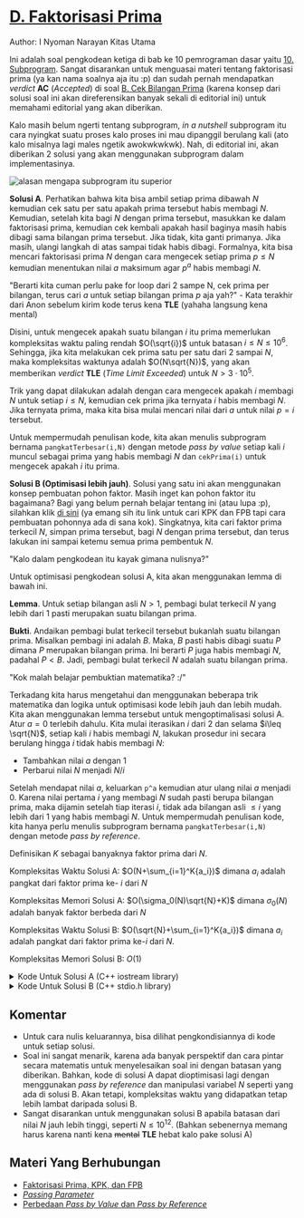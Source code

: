 # [D. Faktorisasi Prima](https://tlx.toki.id/courses/basic/chapters/10/problems/D)

Author: I Nyoman Narayan Kitas Utama

Ini adalah soal pengkodean ketiga di bab ke 10 pemrograman dasar yaitu [10. Subprogram](https://tlx.toki.id/courses/basic/chapters/10/lessons/A). Sangat disarankan untuk menguasai materi tentang faktorisasi prima (ya kan nama soalnya aja itu :p) dan sudah pernah mendapatkan _verdict_ **AC** (_Accepted_) di soal [B. Cek Bilangan Prima](https://tlx.toki.id/courses/basic/chapters/08/problems/B) (karena konsep dari solusi soal ini akan direferensikan banyak sekali di editorial ini) untuk memahami editorial yang akan diberikan.

Kalo masih belum ngerti tentang subprogram, _in a nutshell_ subprogram itu cara nyingkat suatu proses kalo proses ini mau dipanggil berulang kali (ato kalo misalnya lagi males ngetik awokwkwkwk). Nah, di editorial ini, akan diberikan 2 solusi yang akan menggunakan subprogram dalam implementasinya.

![alasan mengapa subprogram itu superior](https://ibb.co/N1rWWPc)

<!-- ![alasan mengapa subprogram itu superior](..\..\..\..\Donlod\drake-approves--disapproves.png) -->

**Solusi A**. Perhatikan bahwa kita bisa ambil setiap prima dibawah $N$ kemudian cek satu per satu apakah prima tersebut habis membagi $N$. Kemudian, setelah kita bagi $N$ dengan prima tersebut, masukkan ke dalam faktorisasi prima, kemudian cek kembali apakah hasil baginya masih habis dibagi sama bilangan prima tersebut. Jika tidak, kita ganti primanya. Jika masih, ulangi langkah di atas sampai tidak habis dibagi. Formalnya, kita bisa mencari faktorisasi prima $N$ dengan cara mengecek setiap prima $p\leq N$ kemudian menentukan nilai $a$ maksimum agar $p^a$ habis membagi $N$.

"Berarti kita cuman perlu pake for loop dari 2 sampe N, cek prima per bilangan, terus cari $a$ untuk setiap bilangan prima $p$ aja yah?" - Kata terakhir dari Anon sebelum kirim kode terus kena **TLE** (yahaha langsung kena mental)

Disini, untuk mengecek apakah suatu bilangan $i$ itu prima memerlukan kompleksitas waktu paling rendah $O(\sqrt{i})$ untuk batasan $i\leq N\leq10^6$. Sehingga, jika kita melakukan cek prima satu per satu dari $2$ sampai $N$, maka kompleksitas waktunya adalah $O(N\sqrt{N})$, yang akan memberikan _verdict_ **TLE** (_Time Limit Exceeded_) untuk $N>3\cdot10^5$.

Trik yang dapat dilakukan adalah dengan cara mengecek apakah $i$ membagi $N$ untuk setiap $i\leq N$, kemudian cek prima jika ternyata $i$ habis membagi $N$. Jika ternyata prima, maka kita bisa mulai mencari nilai dari $a$ untuk nilai $p=i$ tersebut.

Untuk mempermudah penulisan kode, kita akan menulis subprogram bernama `pangkatTerbesar(i,N)` dengan metode _pass by value_ setiap kali $i$ muncul sebagai prima yang habis membagi $N$ dan `cekPrima(i)` untuk mengecek apakah $i$ itu prima.

**Solusi B (Optimisasi lebih jauh)**. Solusi yang satu ini akan menggunakan konsep pembuatan pohon faktor. Masih inget kan pohon faktor itu bagaimana? Bagi yang belum pernah belajar tentang ini (atau lupa :p), silahkan klik [di sini](https://www.zenius.net/blog/kpk-fpb-dengan-pohon-faktor) (ya emang sih itu link untuk cari KPK dan FPB tapi cara pembuatan pohonnya ada di sana kok). Singkatnya, kita cari faktor prima terkecil $N$, simpan prima tersebut, bagi $N$ dengan prima tersebut, dan terus lakukan ini sampai ketemu semua prima pembentuk $N$.

"Kalo dalam pengkodean itu kayak gimana nulisnya?"

Untuk optimisasi pengkodean solusi A, kita akan menggunakan lemma di bawah ini.

**Lemma**. Untuk setiap bilangan asli $N>1$, pembagi bulat terkecil $N$ yang lebih dari $1$ pasti merupakan suatu bilangan prima.

**Bukti**. Andaikan pembagi bulat terkecil tersebut bukanlah suatu bilangan prima. Misalkan pembagi ini adalah $B$. Maka, $B$ pasti habis dibagi suatu $P$ dimana $P$ merupakan bilangan prima. Ini berarti $P$ juga habis membagi $N$, padahal $P<B$. Jadi, pembagi bulat terkecil $N$ adalah suatu bilangan prima.

"Kok malah belajar pembuktian matematika? :/"

Terkadang kita harus mengetahui dan menggunakan beberapa trik matematika dan logika untuk optimisasi kode lebih jauh dan lebih mudah. Kita akan menggunakan lemma tersebut untuk mengoptimalisasi solusi A. Atur $a=0$ terlebih dahulu. Kita mulai iterasikan $i$ dari $2$ dan selama $i\leq \sqrt{N}$, setiap kali $i$ habis membagi $N$, lakukan prosedur ini secara berulang hingga $i$ tidak habis membagi $N$:

- Tambahkan nilai $a$ dengan $1$
- Perbarui nilai $N$ menjadi $N/i$

Setelah mendapat nilai $a$, keluarkan `p^a` kemudian atur ulang nilai $a$ menjadi $0$. Karena nilai pertama $i$ yang membagi $N$ sudah pasti berupa bilangan prima, maka dijamin setelah tiap iterasi $i$, tidak ada bilangan asli $\leq i$ yang lebih dari $1$ yang habis membagi $N$. Untuk mempermudah penulisan kode, kita hanya perlu menulis subprogram bernama `pangkatTerbesar(i,N)` dengan metode _pass by reference_.

Definisikan $K$ sebagai banyaknya faktor prima dari $N$.

Kompleksitas Waktu Solusi A: $O(N+\sum_{i=1}^K{a_i})$ dimana $a_i$ adalah pangkat dari faktor prima ke- $i$ dari $N$

Kompleksitas Memori Solusi A: $O(\sigma_0(N)\sqrt{N}+K)$ dimana $\sigma_0(N)$ adalah banyak faktor berbeda dari $N$

Kompleksitas Waktu Solusi B: $O(\sqrt{N}+\sum_{i=1}^K{a_i})$ dimana $a_i$ adalah pangkat dari faktor prima ke-$i$ dari $N$.

Kompleksitas Memori Solusi B: $O(1)$

<details>
    <summary>Kode Untuk Solusi A (C++ iostream library)</summary>

```c++
#include <iostream>
#include <cmath>

using namespace std;

bool cekPrima(int k)
{
    for (int i = 2; i <= sqrt(k + 1); i++) {
        if (k % i == 0) {
            return false;
        }
    }
    return true;
}

int pangkatTerbesar(long long k, long long n)
{
    int a = 0;
    long long p = k;
    while (n % p == 0) {
        a++;
        p *= k;
    }
    return a;
}

int main()
{
    int N, a;
    cin >> N;
    bool pertama = true;
    for (int i = 2; i <= N; i++) {
        if (N % i == 0) {
            if (cekPrima(i)) {
                a = pangkatTerbesar(i, N);
                // mengkondisikan output
                if (pertama) {
                    pertama = false;
                }
                else {
                    cout << " x ";
                }
                cout << i;
                if (a > 1) {
                    cout << "^" << a;
                }
            }
        }
    }
    cout << endl;
}
```
</details>

<details>
    <summary>Kode Untuk Solusi B (C++ stdio.h library)</summary>

```c++
#include <stdio.h>
#include <cmath>

int pangkatTerbesar(long long& k, long long& n)
{
    int a = 0;
    long long p = k;
    while (n % p == 0) {
        a++;
        p *= k;
    }
    p /= k;
    n /= p;
    return a;
}

int main()
{
    long long N;
    int a;
    scanf("%lld", &N);
    bool pertama = true;
    for (long long i = 2; i <= sqrt(N); i++) {
        if (N % i == 0) {
            a = pangkatTerbesar(i, N);
            // mengkondisikan output
            if (pertama) {
                pertama = false;
            }
            else {
                printf(" x ");
            }
            printf("%lld", i);
            if (a > 1) {
                printf("^%lld", a);
            }
        }
    }
    // jika nilai N akhir bukan 1, berarti N akhir itu faktor prima N awal
    if (N > 1) {
        if (!pertama) {
            printf(" x ");
        }
        printf("%lld", N);
    }
    printf("\n");
}
```
</details>

## Komentar
    
- Untuk cara nulis keluarannya, bisa dilihat pengkondisiannya di kode untuk setiap solusi. 
- Soal ini sangat menarik, karena ada banyak perspektif dan cara pintar secara matematis untuk menyelesaikan soal ini dengan batasan yang diberikan. Bahkan, kode di solusi A dapat dioptimisasi lagi dengan menggunakan _pass by reference_ dan manipulasi variabel $N$ seperti yang ada di solusi B. Akan tetapi, kompleksitas waktu yang didapatkan tetap lebih lambat daripada solusi B.
- Sangat disarankan untuk menggunakan solusi B apabila batasan dari nilai $N$ jauh lebih tinggi, seperti $N\leq 10^{12}$. (Bahkan sebenernya memang harus karena nanti kena ~~mental~~ **TLE** hebat kalo pake solusi A) 

## Materi Yang Berhubungan
    
- [Faktorisasi Prima, KPK, dan FPB](https://www.kompas.com/skola/read/2023/03/14/153000569/cara-mencari-faktorisasi-prima-kpk-dan-fpb?page=all)
- [_Passing Parameter_](https://socs.binus.ac.id/2018/12/05/passing-parameter/)
- [Perbedaan _Pass by Value_ dan _Pass by Reference_](https://www.geeksforgeeks.org/difference-between-call-by-value-and-call-by-reference/)
